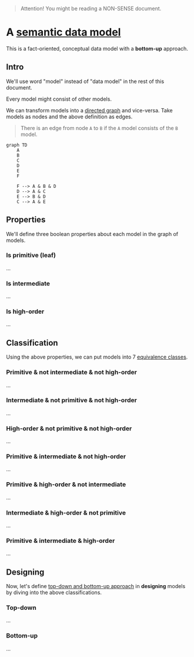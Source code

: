 > Attention! You might be reading a NON-SENSE document.

# A [semantic data model](https://en.wikipedia.org/wiki/Semantic_data_model)

This is a fact-oriented, conceptual data model with a **bottom-up** approach.

## Intro

We'll use word "model" instead of "data model" in the rest of this document.

Every model might consist of other models.

We can transform models into a [directed graph](https://en.wikipedia.org/wiki/Directed_graph) and vice-versa. Take models as nodes and the above definition as edges.

> There is an edge from node `A` to `B` if the `A` model consists of the `B` model.

```mermaid
graph TD
	A
	B
	C
	D
	E
	F
	
	F --> A & B & D
	D --> A & C
	E --> B & D
	C --> A & E
```

## Properties

We'll define three boolean properties about each model in the graph of models.

### Is primitive (leaf)

...

### Is intermediate

...

### Is high-order

...

## Classification

Using the above properties, we can put models into 7 [equivalence classes](https://en.wikipedia.org/wiki/Equivalence_class).

### Primitive & not intermediate & not high-order

...

### Intermediate & not primitive & not high-order

...

### High-order & not primitive & not high-order

...

### Primitive & intermediate & not high-order

...

### Primitive & high-order & not intermediate

...

### Intermediate & high-order & not primitive

...

### Primitive & intermediate & high-order

...

## Designing 

Now, let's define [top-down and bottom-up approach](https://en.wikipedia.org/wiki/Top-down_and_bottom-up_design) in **designing** models by diving into the above classifications.

### Top-down

...

### Bottom-up

...